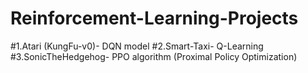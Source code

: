 # Reinforcement-Learning-Projects
#1.Atari (KungFu-v0)- DQN model
#2.Smart-Taxi- Q-Learning
#3.SonicTheHedgehog- PPO algorithm (Proximal Policy Optimization)
